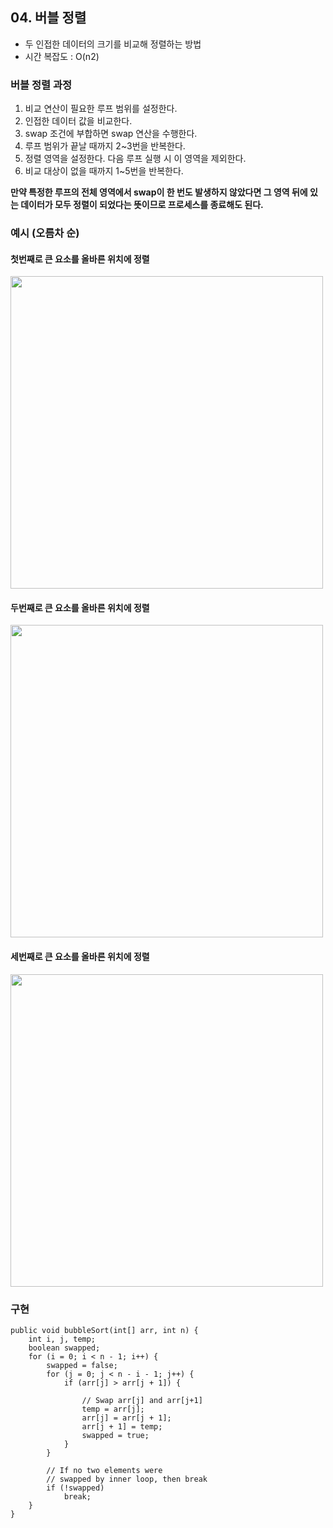 ## 04. 버블 정렬

- 두 인접한 데이터의 크기를 비교해 정렬하는 방법
- 시간 복잡도 : O(n2)

### 버블 정렬 과정

1. 비교 연산이 필요한 루프 범위를 설정한다.
2. 인접한 데이터 값을 비교한다.
3. swap 조건에 부합하면 swap 연산을 수행한다.
4. 루프 범위가 끝날 때까지 2~3번을 반복한다.
5. 정렬 영역을 설정한다. 다음 루프 실행 시 이 영역을 제외한다.
6. 비교 대상이 없을 때까지 1~5번을 반복한다.

**만약 특정한 루프의 전체 영역에서 swap이 한 번도 발생하지 않았다면 그 영역 뒤에 있는 데이터가 모두 정렬이
되었다는 뜻이므로 프로세스를 종료해도 된다.**

### 예시 (오름차 순)

#### 첫번째로 큰 요소를 올바른 위치에 정렬
<img src="https://media.geeksforgeeks.org/wp-content/uploads/20230526103842/1.webp" width="500px">

#### 두번째로 큰 요소를 올바른 위치에 정렬
<img src="https://media.geeksforgeeks.org/wp-content/uploads/20230526103914/2.webp" width="500px">

#### 세번째로 큰 요소를 올바른 위치에 정렬
<img src="https://media.geeksforgeeks.org/wp-content/uploads/20230526103949/3.webp" width="500px">

### 구현

```
public void bubbleSort(int[] arr, int n) {
    int i, j, temp;
    boolean swapped;
    for (i = 0; i < n - 1; i++) {
        swapped = false;
        for (j = 0; j < n - i - 1; j++) {
            if (arr[j] > arr[j + 1]) {

                // Swap arr[j] and arr[j+1]
                temp = arr[j];
                arr[j] = arr[j + 1];
                arr[j + 1] = temp;
                swapped = true;
            }
        }

        // If no two elements were
        // swapped by inner loop, then break
        if (!swapped)
            break;
    }
}
```